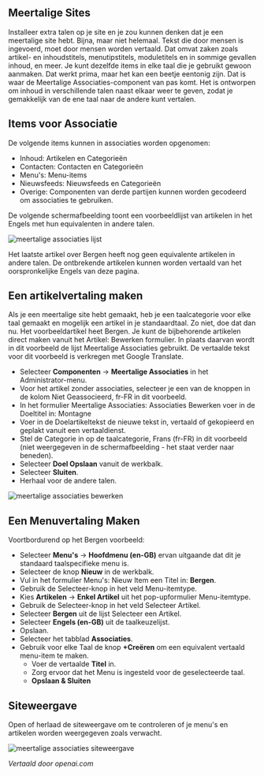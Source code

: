 <!-- Filename: J4.x:Multilingual_Associations / Display title: Meertalige Verenigingen  -->

## Meertalige Sites

Installeer extra talen op je site en je zou kunnen denken dat je een meertalige site hebt. Bijna, maar niet helemaal. Tekst die door mensen is ingevoerd, moet door mensen worden vertaald. Dat omvat zaken zoals artikel- en inhoudstitels, menutipstitels, moduletitels en in sommige gevallen inhoud, en meer. Je kunt dezelfde items in elke taal die je gebruikt gewoon aanmaken. Dat werkt prima, maar het kan een beetje eentonig zijn. Dat is waar de Meertalige Associaties-component van pas komt. Het is ontworpen om inhoud in verschillende talen naast elkaar weer te geven, zodat je gemakkelijk van de ene taal naar de andere kunt vertalen.

## Items voor Associatie

De volgende items kunnen in associaties worden opgenomen:

- Inhoud: Artikelen en Categorieën
- Contacten: Contacten en Categorieën
- Menu's: Menu-items
- Nieuwsfeeds: Nieuwsfeeds en Categorieën
- Overige: Componenten van derde partijen kunnen worden gecodeerd om associaties te gebruiken.

De volgende schermafbeelding toont een voorbeeldlijst van artikelen in het Engels met hun equivalenten in andere talen.

![meertalige associaties lijst](../../../en/images/languages/multilingual-associations-list.png)

Het laatste artikel over Bergen heeft nog geen equivalente artikelen in andere talen. De ontbrekende artikelen kunnen worden vertaald van het oorspronkelijke Engels van deze pagina. 

## Een artikelvertaling maken

Als je een meertalige site hebt gemaakt, heb je een taalcategorie voor elke taal gemaakt en mogelijk een artikel in je standaardtaal. Zo niet, doe dat dan nu. Het voorbeeldartikel heet Bergen. Je kunt de bijbehorende artikelen direct maken vanuit het Artikel: Bewerken formulier. In plaats daarvan wordt in dit voorbeeld de lijst Meertalige Associaties gebruikt. De vertaalde tekst voor dit voorbeeld is verkregen met Google Translate.

- Selecteer **Componenten** → **Meertalige Associaties** in het Administrator-menu.
- Voor het artikel zonder associaties, selecteer je een van de knoppen in de kolom Niet Geassocieerd, fr-FR in dit voorbeeld.
- In het formulier Meertalige Associaties: Associaties Bewerken voer in de Doeltitel in: Montagne
- Voer in de Doelartikeltekst de nieuwe tekst in, vertaald of gekopieerd en geplakt vanuit een vertaaldienst.
- Stel de Categorie in op de taalcategorie, Frans (fr-FR) in dit voorbeeld (niet weergegeven in de schermafbeelding - het staat verder naar beneden).
- Selecteer **Doel Opslaan** vanuit de werkbalk.
- Selecteer **Sluiten**.
- Herhaal voor de andere talen.

![meertalige associaties bewerken](../../../en/images/languages/multilingual-associations-edit.png)

## Een Menuvertaling Maken

Voortbordurend op het Bergen voorbeeld:

- Selecteer **Menu's** → **Hoofdmenu (en-GB)** ervan uitgaande dat dit je standaard taalspecifieke menu is.
- Selecteer de knop **Nieuw** in de werkbalk.
- Vul in het formulier Menu's: Nieuw Item een Titel in: **Bergen**.
- Gebruik de Selecteer-knop in het veld Menu-itemtype.
- Kies **Artikelen** → **Enkel Artikel** uit het pop-upformulier Menu-itemtype.
- Gebruik de Selecteer-knop in het veld Selecteer Artikel.
- Selecteer **Bergen** uit de lijst Selecteer een Artikel.
- Selecteer **Engels (en-GB)** uit de taalkeuzelijst.
- Opslaan.
- Selecteer het tabblad **Associaties**.
- Gebruik voor elke Taal de knop **+Creëren** om een equivalent vertaald menu-item te maken.
  - Voer de vertaalde **Titel** in.
  - Zorg ervoor dat het Menu is ingesteld voor de geselecteerde taal.
  - **Opslaan & Sluiten**

## Siteweergave

Open of herlaad de siteweergave om te controleren of je menu's en artikelen worden weergegeven zoals verwacht.

![meertalige associaties siteweergave](../../../en/images/languages/multilingual-associations-site.png)

*Vertaald door openai.com*

